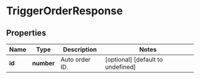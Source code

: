 # TriggerOrderResponse

## Properties

Name | Type | Description | Notes
------------ | ------------- | ------------- | -------------
**id** | **number** | Auto order ID. | [optional] [default to undefined]

